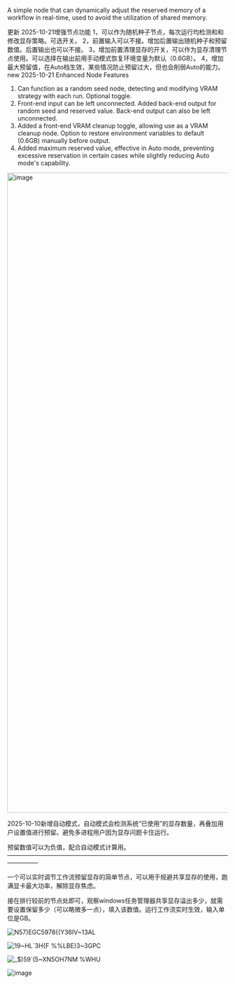 A simple node that can dynamically adjust the reserved memory of a workflow in real-time, used to avoid the utilization of shared memory.

更新
2025-10-21增强节点功能
1，可以作为随机种子节点，每次运行均检测和和修改显存策略。可选开关。
2，前置输入可以不接。增加后置输出随机种子和预留数值。后置输出也可以不接。
3，增加前置清理显存的开关，可以作为显存清理节点使用。可以选择在输出前用手动模式恢复环境变量为默认（0.6GB）。
4，增加最大预留值，在Auto档生效，某些情况防止预留过大，但也会削弱Auto的能力。
new
2025-10-21 Enhanced Node Features
1. Can function as a random seed node, detecting and modifying VRAM strategy with each run. Optional toggle.
2. Front-end input can be left unconnected. Added back-end output for random seed and reserved value. Back-end output can also be left unconnected.
3. Added a front-end VRAM cleanup toggle, allowing use as a VRAM cleanup node. Option to restore environment variables to default (0.6GB) manually before output.
4. Added maximum reserved value, effective in Auto mode, preventing excessive reservation in certain cases while slightly reducing Auto mode's capability.
<img width="1919" height="1461" alt="image" src="https://github.com/user-attachments/assets/5b3af05d-5051-4fc9-b2e7-fd7cb7cfe719" />

2025-10-10新增自动模式，自动模式会检测系统“已使用”的显存数量，再叠加用户设置值进行预留。避免多进程用户因为显存问题卡住运行。

预留数值可以为负值，配合自动模式计算用。
—————————————————————————————————————————

一个可以实时调节工作流预留显存的简单节点，可以用于规避共享显存的使用，跑满显卡最大功率，解除显存焦虑。

接在排行较前的节点处即可，观察windows任务管理器共享显存溢出多少，就需要设置保留多少（可以略微多一点），填入该数值。运行工作流实时生效，输入单位是GB。

![N57)EGC5978{(Y36IV~13AL](https://github.com/user-attachments/assets/245e5f11-c16d-403c-a438-567040f12ebf)

![19~HL`3H{F %%LBE)3~3GPC](https://github.com/user-attachments/assets/fd8b61e4-e2e5-42ca-a516-2ddc1c7d0d8d)

![_$)59`(5~XN5OH7NM %WHU](https://github.com/user-attachments/assets/bb652d70-805b-452e-a522-f271c8c70bf4)

![image](https://github.com/user-attachments/assets/48f8ca7f-2a13-4ef5-a5bb-5f6ef9c974e3)
